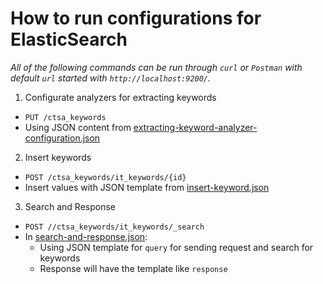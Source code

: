 # How to run configurations for ElasticSearch

_All of the following commands can be run through `curl` or `Postman` with default `url` started with `http://localhost:9200/`._

1. Configurate analyzers for extracting keywords
- `PUT /ctsa_keywords`
- Using JSON content from [extracting-keyword-analyzer-configuration.json](https://github.com/anh-khue/ctsa-capstone/blob/elasticsearch/elasticsearch/extracting-keywords-analyzer-configuration.json)
2. Insert keywords
- `POST /ctsa_keywords/it_keywords/{id}`
- Insert values with JSON template from [insert-keyword.json](https://github.com/anh-khue/ctsa-capstone/blob/elasticsearch/elasticsearch/insert-keyword.json)
3. Search and Response
- `POST //ctsa_keywords/it_keywords/_search`
- In [search-and-response.json](https://github.com/anh-khue/ctsa-capstone/blob/elasticsearch/elasticsearch/search-and-response.json):
    - Using JSON template for `query` for sending request and search for keywords
    - Response will have the template like `response`
